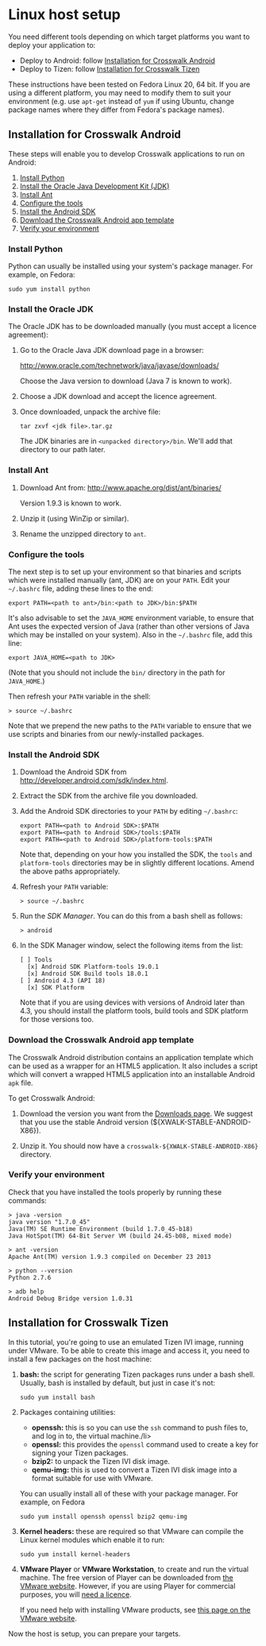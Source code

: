 # Linux host setup

You need different tools depending on which target platforms you want to deploy your application to:

*   Deploy to Android: follow [Installation for Crosswalk Android](#Installation-for-Crosswalk-Android)
*   Deploy to Tizen: follow [Installation for Crosswalk Tizen](#Installation-for-Crosswalk-Tizen)

These instructions have been tested on Fedora Linux 20, 64 bit. If you are using a different platform, you may need to modify them to suit your environment (e.g. use `apt-get` instead of `yum` if using Ubuntu, change package names where they differ from Fedora's package names).

<h2 id="Installation-for-Crosswalk-Android">Installation for Crosswalk Android</h2>

These steps will enable you to develop Crosswalk applications to run on Android:

1.  [Install Python](#Install-Python)
2.  [Install the Oracle Java Development Kit (JDK)](#Install-the-Oracle-JDK)
3.  [Install Ant](#Install-Ant)
4.  [Configure the tools](#Configure-the-tools)
5.  [Install the Android SDK](#Install-the-Android-SDK)
6.  [Download the Crosswalk Android app template](#Download-the-Crosswalk-Android-app-template)
7.  [Verify your environment](#Verify-your-environment)

<h3 id="Install-Python">Install Python</h2>

Python can usually be installed using your system's package manager. For example, on Fedora:

    sudo yum install python

<h3 id="Install-the-Oracle-JDK">Install the Oracle JDK</h3>

The Oracle JDK has to be downloaded manually (you must accept a licence agreement):

1.  Go to the Oracle Java JDK download page in a browser:

    http://www.oracle.com/technetwork/java/javase/downloads/

    Choose the Java version to download (Java 7 is known to work).

2.  Choose a JDK download and accept the licence agreement.

3.  Once downloaded, unpack the archive file:

        tar zxvf <jdk file>.tar.gz

    The JDK binaries are in `<unpacked directory>/bin`. We'll add that directory to our path later.

<h3 id="Install-Ant">Install Ant</h3>

1.  Download Ant from: http://www.apache.org/dist/ant/binaries/

    Version 1.9.3 is known to work.

2.  Unzip it (using WinZip or similar).

3.  Rename the unzipped directory to `ant`.

<h3 id="Configure-the-tools">Configure the tools</h3>

The next step is to set up your environment so that binaries and scripts which were installed manually (ant, JDK) are on your `PATH`. Edit your `~/.bashrc` file, adding these lines to the end:

    export PATH=<path to ant>/bin:<path to JDK>/bin:$PATH

It's also advisable to set the `JAVA_HOME` environment variable, to ensure that Ant uses the expected version of Java (rather than other versions of Java which may be installed on your system). Also in the `~/.bashrc` file, add this line:

    export JAVA_HOME=<path to JDK>

(Note that you should not include the `bin/` directory in the path for `JAVA_HOME`.)

Then refresh your `PATH` variable in the shell:

    > source ~/.bashrc

Note that we prepend the new paths to the `PATH` variable to ensure that we use scripts and binaries from our newly-installed packages.

<h3 id="Install-the-Android-SDK">Install the Android SDK</h3>

1.  Download the Android SDK from <a href='http://developer.android.com/sdk/index.html' target='_blank'>http://developer.android.com/sdk/index.html</a>.

2.  Extract the SDK from the archive file you downloaded.

3.  Add the Android SDK directories to your `PATH` by editing `~/.bashrc`:

        export PATH=<path to Android SDK>:$PATH
        export PATH=<path to Android SDK>/tools:$PATH
        export PATH=<path to Android SDK>/platform-tools:$PATH

    Note that, depending on your how you installed the SDK, the `tools` and `platform-tools` directories may be in slightly different locations. Amend the above paths appropriately.

4.  Refresh your `PATH` variable:

        > source ~/.bashrc

5.  Run the *SDK Manager*. You can do this from a bash shell as follows:

        > android

6.  In the SDK Manager window, select the following items from the list:

        [ ] Tools
          [x] Android SDK Platform-tools 19.0.1
          [x] Android SDK Build tools 18.0.1
        [ ] Android 4.3 (API 18)
          [x] SDK Platform

    Note that if you are using devices with versions of Android later than 4.3, you should install the platform tools, build tools and SDK platform for those versions too.

<h3 id="Download-the-Crosswalk-Android-app-template">Download the Crosswalk Android app template</h3>

The Crosswalk Android distribution contains an application template which can be used as a wrapper for an HTML5 application. It also includes a script which will convert a wrapped HTML5 application into an installable Android `apk` file.

To get Crosswalk Android:

1.  Download the version you want from the [Downloads page](/documentation/downloads.html). We suggest that you use the stable Android version (${XWALK-STABLE-ANDROID-X86}).

2.  Unzip it. You should now have a `crosswalk-${XWALK-STABLE-ANDROID-X86}` directory.

<h3 id="Verify-your-environment">Verify your environment</h3>

Check that you have installed the tools properly by running these commands:

    > java -version
    java version "1.7.0_45"
    Java(TM) SE Runtime Environment (build 1.7.0_45-b18)
    Java HotSpot(TM) 64-Bit Server VM (build 24.45-b08, mixed mode)

    > ant -version
    Apache Ant(TM) version 1.9.3 compiled on December 23 2013

    > python --version
    Python 2.7.6

    > adb help
    Android Debug Bridge version 1.0.31

<h2 id="Installation-for-Crosswalk-Tizen">Installation for Crosswalk Tizen</h2>

In this tutorial, you're going to use an emulated Tizen IVI image, running under VMware. To be able to create this image and access it, you need to install a few packages on the host machine:

1.  **bash:** the script for generating Tizen packages runs under a bash shell. Usually, bash is installed by default, but just in case it's not:

        sudo yum install bash

2.  Packages containing utilities:

    <ul>
    <li><strong>openssh:</strong> this is so you can use the <code>ssh</code> command to push files to, and log in to, the virtual machine./li>
    <li><strong>openssl:</strong> this provides the <code>openssl</code> command used to create a key for signing your Tizen packages.</li>
    <li><strong>bzip2:</strong> to unpack the Tizen IVI disk image.</li>
    <li><strong>qemu-img:</strong> this is used to convert a Tizen IVI disk image into a format suitable for use with VMware.</li>
    </ul>

    You can usually install all of these with your package manager. For example, on Fedora

        sudo yum install openssh openssl bzip2 qemu-img

3.  **Kernel headers:** these are required so that VMware can compile the Linux kernel modules which enable it to run:

        sudo yum install kernel-headers

4.  **VMware Player** or **VMware Workstation**, to create and run the virtual machine. The free version of Player can be downloaded from [the VMware website](https://my.vmware.com/web/vmware/free). However, if you are using Player for commercial purposes, you will [need a licence](http://store.vmware.com/buyplayerplus).

    If you need help with installing VMware products, see [this page on the VMware website](http://kb.vmware.com/selfservice/microsites/search.do?language=en_US&cmd=displayKC&externalId=2053973).

Now the host is setup, you can prepare your targets.
